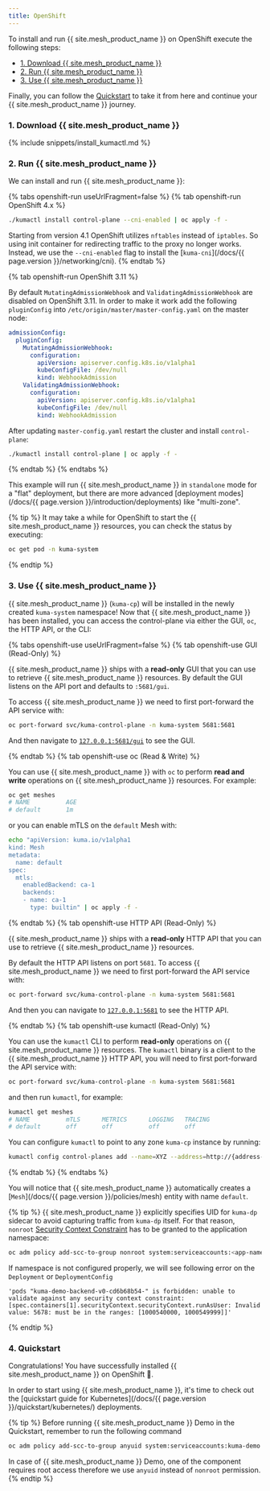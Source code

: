 ```yaml
---
title: OpenShift
---
```


To install and run {{ site.mesh_product_name }} on OpenShift execute the following steps:

- [1. Download {{ site.mesh_product_name }}](#1-download-kuma)
- [2. Run {{ site.mesh_product_name }}](#2-run-kuma)
- [3. Use {{ site.mesh_product_name }}](#3-use-kuma)

Finally, you can follow the [Quickstart](#4-quickstart) to take it from here and continue your {{ site.mesh_product_name }} journey.

### 1. Download {{ site.mesh_product_name }}

{% include snippets/install_kumactl.md %}

### 2. Run {{ site.mesh_product_name }}

We can install and run {{ site.mesh_product_name }}:

{% tabs openshift-run useUrlFragment=false %}
{% tab openshift-run OpenShift 4.x %}

```sh
./kumactl install control-plane --cni-enabled | oc apply -f -
```

Starting from version 4.1 OpenShift utilizes `nftables` instead of `iptables`. So using init container for redirecting traffic to the proxy no longer works. Instead, we use the `--cni-enabled` flag to install the [`kuma-cni`](/docs/{{ page.version }}/networking/cni).
{% endtab %}

{% tab openshift-run OpenShift 3.11 %}

By default `MutatingAdmissionWebhook` and `ValidatingAdmissionWebhook` are disabled on OpenShift 3.11.
In order to make it work add the following `pluginConfig` into `/etc/origin/master/master-config.yaml` on the master node:

```yaml
admissionConfig:
  pluginConfig:
    MutatingAdmissionWebhook:
      configuration:
        apiVersion: apiserver.config.k8s.io/v1alpha1
        kubeConfigFile: /dev/null
        kind: WebhookAdmission
    ValidatingAdmissionWebhook:
      configuration:
        apiVersion: apiserver.config.k8s.io/v1alpha1
        kubeConfigFile: /dev/null
        kind: WebhookAdmission
```

After updating `master-config.yaml` restart the cluster and install `control-plane`:

```sh
./kumactl install control-plane | oc apply -f -
```

{% endtab %}
{% endtabs %}

This example will run {{ site.mesh_product_name }} in `standalone` mode for a "flat" deployment, but there are more advanced [deployment modes](/docs/{{ page.version }}/introduction/deployments) like "multi-zone".

{% tip %}
It may take a while for OpenShift to start the {{ site.mesh_product_name }} resources, you can check the status by executing:

```sh
oc get pod -n kuma-system
```

{% endtip %}

### 3. Use {{ site.mesh_product_name }}

{{ site.mesh_product_name }} (`kuma-cp`) will be installed in the newly created `kuma-system` namespace! Now that {{ site.mesh_product_name }} has been installed, you can access the control-plane via either the GUI, `oc`, the HTTP API, or the CLI:

{% tabs openshift-use useUrlFragment=false %}
{% tab openshift-use GUI (Read-Only) %}

{{ site.mesh_product_name }} ships with a **read-only** GUI that you can use to retrieve {{ site.mesh_product_name }} resources. By default the GUI listens on the API port and defaults to `:5681/gui`.

To access {{ site.mesh_product_name }} we need to first port-forward the API service with:

```sh
oc port-forward svc/kuma-control-plane -n kuma-system 5681:5681
```

And then navigate to [`127.0.0.1:5681/gui`](http://127.0.0.1:5681/gui) to see the GUI.

{% endtab %}
{% tab openshift-use oc (Read & Write) %}

You can use {{ site.mesh_product_name }} with `oc` to perform **read and write** operations on {{ site.mesh_product_name }} resources. For example:

```sh
oc get meshes
# NAME          AGE
# default       1m
```

or you can enable mTLS on the `default` Mesh with:

```sh
echo "apiVersion: kuma.io/v1alpha1
kind: Mesh
metadata:
  name: default
spec:
  mtls:
    enabledBackend: ca-1
    backends:
    - name: ca-1
      type: builtin" | oc apply -f -
```

{% endtab %}
{% tab openshift-use HTTP API (Read-Only) %}

{{ site.mesh_product_name }} ships with a **read-only** HTTP API that you can use to retrieve {{ site.mesh_product_name }} resources.

By default the HTTP API listens on port `5681`. To access {{ site.mesh_product_name }} we need to first port-forward the API service with:

```sh
oc port-forward svc/kuma-control-plane -n kuma-system 5681:5681
```

And then you can navigate to [`127.0.0.1:5681`](http://127.0.0.1:5681) to see the HTTP API.

{% endtab %}
{% tab openshift-use kumactl (Read-Only) %}

You can use the `kumactl` CLI to perform **read-only** operations on {{ site.mesh_product_name }} resources. The `kumactl` binary is a client to the {{ site.mesh_product_name }} HTTP API, you will need to first port-forward the API service with:

```sh
oc port-forward svc/kuma-control-plane -n kuma-system 5681:5681
```

and then run `kumactl`, for example:

```sh
kumactl get meshes
# NAME          mTLS      METRICS      LOGGING   TRACING
# default       off       off          off       off
```

You can configure `kumactl` to point to any zone `kuma-cp` instance by running:

```sh
kumactl config control-planes add --name=XYZ --address=http://{address-to-kuma}:5681
```

{% endtab %}
{% endtabs %}

You will notice that {{ site.mesh_product_name }} automatically creates a [`Mesh`](/docs/{{ page.version }}/policies/mesh) entity with name `default`.

{% tip %}
{{ site.mesh_product_name }} explicitly specifies UID for `kuma-dp` sidecar to avoid capturing traffic from `kuma-dp` itself. For that reason, `nonroot` [Security Context Constraint](https://docs.openshift.com/container-platform/latest/authentication/managing-security-context-constraints.html) has to be granted to the application namespace:

```sh
oc adm policy add-scc-to-group nonroot system:serviceaccounts:<app-namespace>
```

If namespace is not configured properly, we will see following error on the `Deployment` or `DeploymentConfig`

```
'pods "kuma-demo-backend-v0-cd6b68b54-" is forbidden: unable to validate against any security context constraint: [spec.containers[1].securityContext.securityContext.runAsUser: Invalid value: 5678: must be in the ranges: [1000540000, 1000549999]]'
```

{% endtip %}

### 4. Quickstart

Congratulations! You have successfully installed {{ site.mesh_product_name }} on OpenShift 🚀.

In order to start using {{ site.mesh_product_name }}, it's time to check out the [quickstart guide for Kubernetes](/docs/{{ page.version }}/quickstart/kubernetes/) deployments.

{% tip %}
Before running {{ site.mesh_product_name }} Demo in the Quickstart, remember to run the following command

```sh
oc adm policy add-scc-to-group anyuid system:serviceaccounts:kuma-demo
```

In case of {{ site.mesh_product_name }} Demo, one of the component requires root access therefore we use `anyuid` instead of `nonroot` permission.
{% endtip %}
